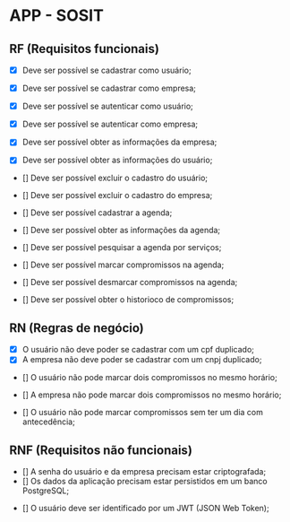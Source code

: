 # APP - SOSIT

## RF (Requisitos funcionais)

- [x] Deve ser possível se cadastrar como usuário;
- [x] Deve ser possível se cadastrar como empresa;

- [x] Deve ser possível se autenticar como usuário;
- [x] Deve ser possível se autenticar como empresa;

- [x] Deve ser possível obter as informações da empresa;
- [x] Deve ser possível obter as informações do usuário;

- [] Deve ser possível excluir o cadastro do usuário;
- [] Deve ser possível excluir o cadastro do empresa;

- [] Deve ser possível cadastrar a agenda;
- [] Deve ser possível obter as informações da agenda;

- [] Deve ser possível pesquisar a agenda por serviços;

- [] Deve ser possível marcar compromissos na agenda;

- [] Deve ser possível desmarcar compromissos na agenda;

- [] Deve ser possível obter o historioco de compromissos;

## RN (Regras de negócio)

- [x] O usuário não deve poder se cadastrar com um cpf duplicado;
- [x] A empresa não deve poder se cadastrar com um cnpj duplicado;

- [] O usuário não pode marcar dois compromissos no mesmo horário;
- [] A empresa não pode marcar dois compromissos no mesmo horário;

- [] O usuário não pode marcar compromissos sem ter um dia com antecedência;

## RNF (Requisitos não funcionais)

- [] A senha do usuário e da empresa precisam estar criptografada;
- [] Os dados da aplicação precisam estar persistidos em um banco PostgreSQL;


<!-- - [] Todas listas de dados precisam estar paginadas com 20 itens por páginas; -->
- [] O usuário deve ser identificado por um JWT (JSON Web Token);
